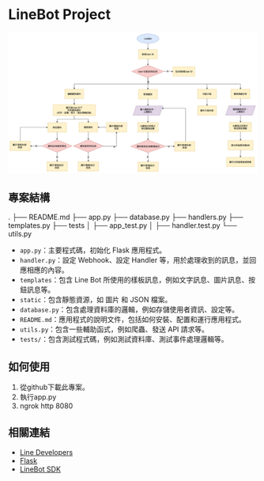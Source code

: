 # LineBot Project

![流程圖](./statics/img/ux.png)

## 專案結構

.
├── README.md
├── app.py
├── database.py
├── handlers.py
├── templates.py
├── tests
│   ├── app_test.py
│   ├── handler.test.py
└── utils.py


- `app.py`：主要程式碼，初始化 Flask 應用程式。
- `handler.py`：設定 Webhook、設定 Handler 等，用於處理收到的訊息，並回應相應的內容。
- `templates`：包含 Line Bot 所使用的樣板訊息，例如文字訊息、圖片訊息、按鈕訊息等。
- `static`：包含靜態資源，如 圖片 和 JSON 檔案。
- `database.py`：包含處理資料庫的邏輯，例如存儲使用者資訊、設定等。
- `README.md`：應用程式的說明文件，包括如何安裝、配置和運行應用程式。
- `utils.py`：包含一些輔助函式，例如爬蟲、發送 API 請求等。
- `tests/`：包含測試程式碼，例如測試資料庫、測試事件處理邏輯等。


## 如何使用

1. 從github下載此專案。
2. 執行app.py 
3. ngrok http 8080

## 相關連結

- [Line Developers](https://developers.line.biz/en/)
- [Flask](https://flask.palletsprojects.com/en/2.0.x/)
- [LineBot SDK](https://github.com/line/line-bot-sdk-python)